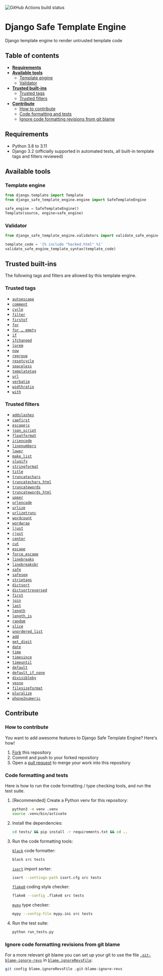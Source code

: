 ![GitHub Actions build status](https://github.com/ronanboiteau/django_safe_template_engine/actions/workflows/build.yml/badge.svg?branch=main)

# Django Safe Template Engine

Django template engine to render untrusted template code

## Table of contents

* __[Requirements](#requirements)__
* __[Available tools](#available-tools)__
  * [Template engine](#template-engine)
  * [Validator](#validator)
* __[Trusted built-ins](#trusted-built-ins)__
  * [Trusted tags](#trusted-tags)
  * [Trusted filters](#trusted-filters)
* __[Contribute](#contribute)__
  * [How to contribute](#how-to-contribute)
  * [Code formatting and tests](#code-formatting-and-tests)
  * [Ignore code formatting revisions from git blame](#ignore-code-formatting-revisions-from-git-blame)

## Requirements

- Python 3.8 to 3.11
- Django 3.2 (officially supported in automated tests, all built-in template tags and filters reviewed)

## Available tools

### Template engine

```py
from django.template import Template
from django_safe_template_engine.engine import SafeTemplateEngine

safe_engine = SafeTemplateEngine()
Template(source, engine=safe_engine)
```

### Validator

```py
from django_safe_template_engine.validators import validate_safe_engine_template_syntax

template_code = '{% include "hacked.html" %}'
validate_safe_engine_template_syntax(template_code)
```

## Trusted built-ins

The following tags and filters are allowed by this template engine.

### Trusted tags

- [`autoescape`](https://docs.djangoproject.com/en/3.2/ref/templates/builtins/#autoescape)
- [`comment`](https://docs.djangoproject.com/en/3.2/ref/templates/builtins/#comment)
- [`cycle`](https://docs.djangoproject.com/en/3.2/ref/templates/builtins/#cycle)
- [`filter`](https://docs.djangoproject.com/en/3.2/ref/templates/builtins/#filter)
- [`firstof`](https://docs.djangoproject.com/en/3.2/ref/templates/builtins/#firstof)
- [`for`](https://docs.djangoproject.com/en/3.2/ref/templates/builtins/#for)
- [`for … empty`](https://docs.djangoproject.com/en/3.2/ref/templates/builtins/#for-empty)
- [`if`](https://docs.djangoproject.com/en/3.2/ref/templates/builtins/#if)
- [`ifchanged`](https://docs.djangoproject.com/en/3.2/ref/templates/builtins/#ifchanged)
- [`lorem`](https://docs.djangoproject.com/en/3.2/ref/templates/builtins/#lorem)
- [`now`](https://docs.djangoproject.com/en/3.2/ref/templates/builtins/#now)
- [`regroup`](https://docs.djangoproject.com/en/3.2/ref/templates/builtins/#regroup)
- [`resetcycle`](https://docs.djangoproject.com/en/3.2/ref/templates/builtins/#resetcycle)
- [`spaceless`](https://docs.djangoproject.com/en/3.2/ref/templates/builtins/#spaceless)
- [`templatetag`](https://docs.djangoproject.com/en/3.2/ref/templates/builtins/#templatetag)
- [`url`](https://docs.djangoproject.com/en/3.2/ref/templates/builtins/#url)
- [`verbatim`](https://docs.djangoproject.com/en/3.2/ref/templates/builtins/#verbatim)
- [`widthratio`](https://docs.djangoproject.com/en/3.2/ref/templates/builtins/#widthratio)
- [`with`](https://docs.djangoproject.com/en/3.2/ref/templates/builtins/#with)

### Trusted filters

<!-- TODO: Check for dead links -->
<!-- TODO: Re-order? -->
- [`addslashes`](https://docs.djangoproject.com/en/3.2/ref/templates/builtins/#addslashes)
- [`capfirst`](https://docs.djangoproject.com/en/3.2/ref/templates/builtins/#capfirst)
- [`escapejs`](https://docs.djangoproject.com/en/3.2/ref/templates/builtins/#escapejs)
- [`json_script`](https://docs.djangoproject.com/en/3.2/ref/templates/builtins/#json_script)
- [`floatformat`](https://docs.djangoproject.com/en/3.2/ref/templates/builtins/#floatformat)
- [`iriencode`](https://docs.djangoproject.com/en/3.2/ref/templates/builtins/#iriencode)
- [`linenumbers`](https://docs.djangoproject.com/en/3.2/ref/templates/builtins/#linenumbers)
- [`lower`](https://docs.djangoproject.com/en/3.2/ref/templates/builtins/#lower)
- [`make_list`](https://docs.djangoproject.com/en/3.2/ref/templates/builtins/#make_list)
- [`slugify`](https://docs.djangoproject.com/en/3.2/ref/templates/builtins/#slugify)
- [`stringformat`](https://docs.djangoproject.com/en/3.2/ref/templates/builtins/#stringformat)
- [`title`](https://docs.djangoproject.com/en/3.2/ref/templates/builtins/#title)
- [`truncatechars`](https://docs.djangoproject.com/en/3.2/ref/templates/builtins/#truncatechars)
- [`truncatechars_html`](https://docs.djangoproject.com/en/3.2/ref/templates/builtins/#truncatechars_html)
- [`truncatewords`](https://docs.djangoproject.com/en/3.2/ref/templates/builtins/#truncatewords)
- [`truncatewords_html`](https://docs.djangoproject.com/en/3.2/ref/templates/builtins/#truncatewords_html)
- [`upper`](https://docs.djangoproject.com/en/3.2/ref/templates/builtins/#upper)
- [`urlencode`](https://docs.djangoproject.com/en/3.2/ref/templates/builtins/#urlencode)
- [`urlize`](https://docs.djangoproject.com/en/3.2/ref/templates/builtins/#urlize)
- [`urlizetrunc`](https://docs.djangoproject.com/en/3.2/ref/templates/builtins/#urlizetrunc)
- [`wordcount`](https://docs.djangoproject.com/en/3.2/ref/templates/builtins/#wordcount)
- [`wordwrap`](https://docs.djangoproject.com/en/3.2/ref/templates/builtins/#wordwrap)
- [`ljust`](https://docs.djangoproject.com/en/3.2/ref/templates/builtins/#ljust)
- [`rjust`](https://docs.djangoproject.com/en/3.2/ref/templates/builtins/#rjust)
- [`center`](https://docs.djangoproject.com/en/3.2/ref/templates/builtins/#center)
- [`cut`](https://docs.djangoproject.com/en/3.2/ref/templates/builtins/#cut)
- [`escape`](https://docs.djangoproject.com/en/3.2/ref/templates/builtins/#escape)
- [`force_escape`](https://docs.djangoproject.com/en/3.2/ref/templates/builtins/#force_escape)
- [`linebreaks`](https://docs.djangoproject.com/en/3.2/ref/templates/builtins/#linebreaks)
- [`linebreaksbr`](https://docs.djangoproject.com/en/3.2/ref/templates/builtins/#linebreaksbr)
- [`safe`](https://docs.djangoproject.com/en/3.2/ref/templates/builtins/#safe)
- [`safeseq`](https://docs.djangoproject.com/en/3.2/ref/templates/builtins/#safeseq)
- [`striptags`](https://docs.djangoproject.com/en/3.2/ref/templates/builtins/#striptags)
- [`dictsort`](https://docs.djangoproject.com/en/3.2/ref/templates/builtins/#dictsort)
- [`dictsortreversed`](https://docs.djangoproject.com/en/3.2/ref/templates/builtins/#dictsortreversed)
- [`first`](https://docs.djangoproject.com/en/3.2/ref/templates/builtins/#first)
- [`join`](https://docs.djangoproject.com/en/3.2/ref/templates/builtins/#join)
- [`last`](https://docs.djangoproject.com/en/3.2/ref/templates/builtins/#last)
- [`length`](https://docs.djangoproject.com/en/3.2/ref/templates/builtins/#length)
- [`length_is`](https://docs.djangoproject.com/en/3.2/ref/templates/builtins/#length_is)
- [`random`](https://docs.djangoproject.com/en/3.2/ref/templates/builtins/#random)
- [`slice`](https://docs.djangoproject.com/en/3.2/ref/templates/builtins/#slice)
- [`unordered_list`](https://docs.djangoproject.com/en/3.2/ref/templates/builtins/#unordered_list)
- [`add`](https://docs.djangoproject.com/en/3.2/ref/templates/builtins/#add)
- [`get_digit`](https://docs.djangoproject.com/en/3.2/ref/templates/builtins/#get_digit)
- [`date`](https://docs.djangoproject.com/en/3.2/ref/templates/builtins/#date)
- [`time`](https://docs.djangoproject.com/en/3.2/ref/templates/builtins/#time)
- [`timesince`](https://docs.djangoproject.com/en/3.2/ref/templates/builtins/#timesince)
- [`timeuntil`](https://docs.djangoproject.com/en/3.2/ref/templates/builtins/#timeuntil)
- [`default`](https://docs.djangoproject.com/en/3.2/ref/templates/builtins/#default)
- [`default_if_none`](https://docs.djangoproject.com/en/3.2/ref/templates/builtins/#default_if_none)
- [`divisibleby`](https://docs.djangoproject.com/en/3.2/ref/templates/builtins/#divisibleby)
- [`yesno`](https://docs.djangoproject.com/en/3.2/ref/templates/builtins/#yesno)
- [`filesizeformat`](https://docs.djangoproject.com/en/3.2/ref/templates/builtins/#filesizeformat)
- [`pluralize`](https://docs.djangoproject.com/en/3.2/ref/templates/builtins/#pluralize)
- [`phone2numeric`](https://docs.djangoproject.com/en/3.2/ref/templates/builtins/#phone2numeric)

## Contribute


### How to contribute

You want to add awesome features to Django Safe Template Engine? Here's how!

1. [Fork](https://github.com/ronanboiteau/django_safe_template_engine/fork) this repository
2. Commit and push to your forked repository
3. Open a [pull request](https://github.com/ronanboiteau/django_safe_template_engine/pulls) to merge your work into this repository

### Code formatting and tests

Here is how to run the code formatting / type checking tools, and run the test suite.

1. [Recommended] Create a Python venv for this repository:

    ```sh
    python3 -m venv .venv
    source .venv/bin/activate
    ```

2. Install the dependencies:

    ```sh
    cd tests/ && pip install -r requirements.txt && cd ..
    ```

3. Run the code formatting tools:

    [`black`](https://pypi.org/project/black/) code formatter:

    ```sh
    black src tests
    ```

    [`isort`](https://pypi.org/project/isort/) import sorter:

    ```sh
    isort --settings-path isort.cfg src tests
    ```

    [`flake8`](https://pypi.org/project/flake8/) coding style checker:

    ```sh
    flake8 --config .flake8 src tests
    ```

    [`mypy`](https://pypi.org/project/mypy/) type checker:

    ```sh
    mypy --config-file mypy.ini src tests
    ```

4. Run the test suite:

    ```sh
    python run_tests.py
    ```

### Ignore code formatting revisions from git blame

For a more relevant git blame you can set up your git to use the file [`.git-blame-ignore-revs`](.git-blame-ignore-revs) in [`blame.ignoreRevsFile`](https://www.git-scm.com/docs/git-blame#Documentation/git-blame.txt---ignore-revs-fileltfilegt):

```sh
git config blame.ignoreRevsFile .git-blame-ignore-revs
```
